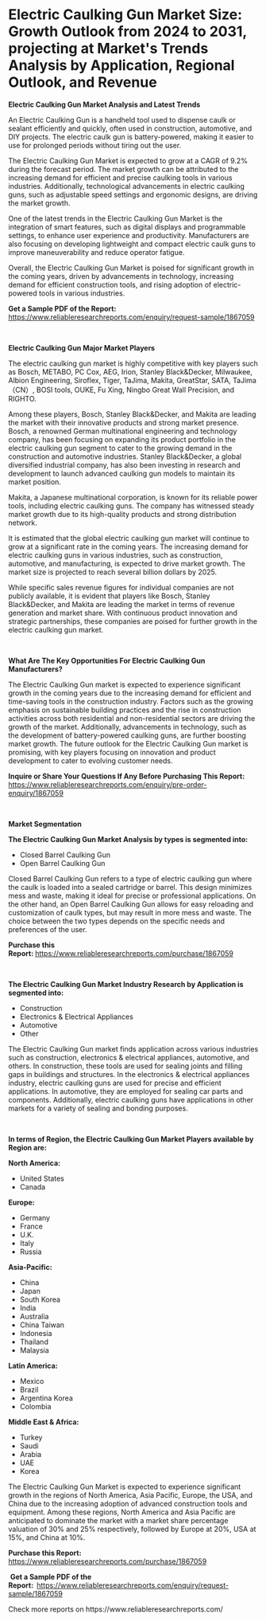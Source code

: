 <p><h1>Electric Caulking Gun Market Size: Growth Outlook from 2024 to 2031, projecting at Market's Trends Analysis by Application, Regional Outlook, and Revenue</h1></p><p><strong>Electric Caulking Gun Market Analysis and Latest Trends</strong></p>
<p><p>An Electric Caulking Gun is a handheld tool used to dispense caulk or sealant efficiently and quickly, often used in construction, automotive, and DIY projects. The electric caulk gun is battery-powered, making it easier to use for prolonged periods without tiring out the user.</p><p>The Electric Caulking Gun Market is expected to grow at a CAGR of 9.2% during the forecast period. The market growth can be attributed to the increasing demand for efficient and precise caulking tools in various industries. Additionally, technological advancements in electric caulking guns, such as adjustable speed settings and ergonomic designs, are driving the market growth.</p><p>One of the latest trends in the Electric Caulking Gun Market is the integration of smart features, such as digital displays and programmable settings, to enhance user experience and productivity. Manufacturers are also focusing on developing lightweight and compact electric caulk guns to improve maneuverability and reduce operator fatigue.</p><p>Overall, the Electric Caulking Gun Market is poised for significant growth in the coming years, driven by advancements in technology, increasing demand for efficient construction tools, and rising adoption of electric-powered tools in various industries.</p></p>
<p><strong>Get a Sample PDF of the Report:&nbsp;</strong> <a href="https://www.reliableresearchreports.com/enquiry/request-sample/1867059">https://www.reliableresearchreports.com/enquiry/request-sample/1867059</a></p>
<p>&nbsp;</p>
<p><strong>Electric Caulking Gun Major Market Players</strong></p>
<p><p>The electric caulking gun market is highly competitive with key players such as Bosch, METABO, PC Cox, AEG, Irion, Stanley Black&Decker, Milwaukee, Albion Engineering, Siroflex, Tiger, TaJima, Makita, GreatStar, SATA, TaJima（CN）, BOSI tools, OUKE, Fu Xing, Ningbo Great Wall Precision, and RIGHTO.</p><p>Among these players, Bosch, Stanley Black&Decker, and Makita are leading the market with their innovative products and strong market presence. Bosch, a renowned German multinational engineering and technology company, has been focusing on expanding its product portfolio in the electric caulking gun segment to cater to the growing demand in the construction and automotive industries. Stanley Black&Decker, a global diversified industrial company, has also been investing in research and development to launch advanced caulking gun models to maintain its market position.</p><p>Makita, a Japanese multinational corporation, is known for its reliable power tools, including electric caulking guns. The company has witnessed steady market growth due to its high-quality products and strong distribution network.</p><p>It is estimated that the global electric caulking gun market will continue to grow at a significant rate in the coming years. The increasing demand for electric caulking guns in various industries, such as construction, automotive, and manufacturing, is expected to drive market growth. The market size is projected to reach several billion dollars by 2025.</p><p>While specific sales revenue figures for individual companies are not publicly available, it is evident that players like Bosch, Stanley Black&Decker, and Makita are leading the market in terms of revenue generation and market share. With continuous product innovation and strategic partnerships, these companies are poised for further growth in the electric caulking gun market.</p></p>
<p>&nbsp;</p>
<p><strong>What Are The Key Opportunities For Electric Caulking Gun Manufacturers?</strong></p>
<p><p>The Electric Caulking Gun market is expected to experience significant growth in the coming years due to the increasing demand for efficient and time-saving tools in the construction industry. Factors such as the growing emphasis on sustainable building practices and the rise in construction activities across both residential and non-residential sectors are driving the growth of the market. Additionally, advancements in technology, such as the development of battery-powered caulking guns, are further boosting market growth. The future outlook for the Electric Caulking Gun market is promising, with key players focusing on innovation and product development to cater to evolving customer needs.</p></p>
<p><strong>Inquire or Share Your Questions If Any Before Purchasing This Report:</strong> <a href="https://www.reliableresearchreports.com/enquiry/pre-order-enquiry/1867059">https://www.reliableresearchreports.com/enquiry/pre-order-enquiry/1867059</a></p>
<p>&nbsp;</p>
<p><strong>Market Segmentation</strong></p>
<p><strong>The Electric Caulking Gun Market Analysis by types is segmented into:</strong></p>
<p><ul><li>Closed Barrel Caulking Gun</li><li>Open Barrel Caulking Gun</li></ul></p>
<p><p>Closed Barrel Caulking Gun refers to a type of electric caulking gun where the caulk is loaded into a sealed cartridge or barrel. This design minimizes mess and waste, making it ideal for precise or professional applications. On the other hand, an Open Barrel Caulking Gun allows for easy reloading and customization of caulk types, but may result in more mess and waste. The choice between the two types depends on the specific needs and preferences of the user.</p></p>
<p><strong>Purchase this Report:&nbsp;</strong><a href="https://www.reliableresearchreports.com/purchase/1867059">https://www.reliableresearchreports.com/purchase/1867059</a></p>
<p>&nbsp;</p>
<p><strong>The Electric Caulking Gun Market Industry Research by Application is segmented into:</strong></p>
<p><ul><li>Construction</li><li>Electronics & Electrical Appliances</li><li>Automotive</li><li>Other</li></ul></p>
<p><p>The Electric Caulking Gun market finds application across various industries such as construction, electronics & electrical appliances, automotive, and others. In construction, these tools are used for sealing joints and filling gaps in buildings and structures. In the electronics & electrical appliances industry, electric caulking guns are used for precise and efficient applications. In automotive, they are employed for sealing car parts and components. Additionally, electric caulking guns have applications in other markets for a variety of sealing and bonding purposes.</p></p>
<p>&nbsp;</p>
<p><strong>In terms of Region, the Electric Caulking Gun Market Players available by Region are:</strong></p>
<p>
    <p> <strong> North America: </strong>
        <ul>
            <li>United States</li>
            <li>Canada</li>
        </ul>
        </p> 
    <p> <strong> Europe: </strong>
        <ul>
            <li>Germany</li>
            <li>France</li>
            <li>U.K.</li>
            <li>Italy</li>
            <li>Russia</li>
        </ul>
        </p> 
    <p> <strong> Asia-Pacific: </strong>
        <ul>
            <li>China</li>
            <li>Japan</li>
            <li>South Korea</li>
            <li>India</li>
            <li>Australia</li>
            <li>China Taiwan</li>
            <li>Indonesia</li>
            <li>Thailand</li>
            <li>Malaysia</li>
        </ul>
        </p> 
    <p> <strong> Latin America: </strong>
        <ul>
            <li>Mexico</li>
            <li>Brazil</li>
            <li>Argentina Korea</li>
            <li>Colombia</li>
        </ul>
        </p> 
    <p> <strong> Middle East & Africa: </strong>
        <ul>
            <li>Turkey</li>
            <li>Saudi</li>
            <li>Arabia</li>
            <li>UAE</li>
            <li>Korea</li>
        </ul>
    </p>
    </p>
<p><p>The Electric Caulking Gun Market is expected to experience significant growth in the regions of North America, Asia Pacific, Europe, the USA, and China due to the increasing adoption of advanced construction tools and equipment. Among these regions, North America and Asia Pacific are anticipated to dominate the market with a market share percentage valuation of 30% and 25% respectively, followed by Europe at 20%, USA at 15%, and China at 10%.</p></p>
<p><strong>Purchase this Report: </strong><a href="https://www.reliableresearchreports.com/purchase/1867059">https://www.reliableresearchreports.com/purchase/1867059</a></p>
<p>&nbsp;<strong>Get a Sample PDF of the Report:&nbsp;&nbsp;</strong><a href="https://www.reliableresearchreports.com/enquiry/request-sample/1867059">https://www.reliableresearchreports.com/enquiry/request-sample/1867059</a></p>
<p><strong></strong></p>
<p>Check more reports on https://www.reliableresearchreports.com/</p>